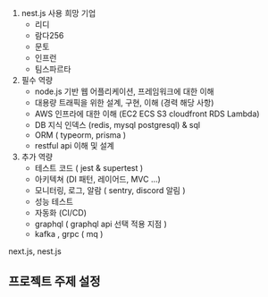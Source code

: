 
1. nest.js 사용 희망 기업
	- 리디
	- 람다256
	- 문토
	- 인프런
	- 팀스파르타
2. 필수 역량
	- node.js 기반 웹 어플리케이션, 프레임워크에 대한 이해
	- 대용량 트래픽을 위한 설계, 구현, 이해 (경력 해당 사항)
	- AWS 인프라에 대한 이해 (EC2 ECS S3 cloudfront RDS Lambda)
	- DB 지식 인덱스 (redis, mysql postgresql) & sql
	- ORM ( typeorm, prisma )
	- restful api 이해 및 설계
3. 추가 역량
	- 테스트 코드 ( jest & supertest )
	- 아키텍쳐 (DI 패턴, 레이어드, MVC ...)
	- 모니터링, 로그, 알람 ( sentry, discord 알림 )
	- 성능 테스트
	- 자동화 (CI/CD)
	- graphql ( graphql api 선택 적용 지점 )
	- kafka , grpc ( mq )


next.js, nest.js

프로젝트 주제 설정
- 




